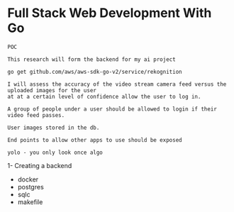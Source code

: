 # Full Stack Web Development With Go

```
POC 

This research will form the backend for my ai project  

go get github.com/aws/aws-sdk-go-v2/service/rekognition

I will assess the accuracy of the video stream camera feed versus the uploaded images for the user
at at a certain level of confidence allow the user to log in. 

A group of people under a user should be allowed to login if their video feed passes.

User images stored in the db. 

End points to allow other apps to use should be exposed  

yolo - you only look once algo

```

1- Creating a backend
- docker
- postgres
- sqlc
- makefile


